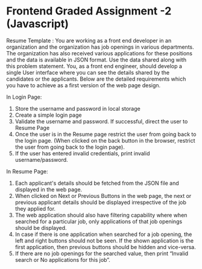 # Frontend Graded Assignment -2 (Javascript)

Resume Template :
You are working as a front end developer in an organization and the organization has job
openings in various departments. The organization has also received various applications for
these positions and the data is available in JSON format. Use the data shared along with this
problem statement. You, as a front end engineer, should develop a single User interface where
you can see the details shared by the candidates or the applicants. Below are the detailed
requirements which you have to achieve as a first version of the web page design.

In Login Page:
1. Store the username and password in local storage
2. Create a simple login page
3. Validate the username and password. If successful, direct the user to Resume Page
4. Once the user is in the Resume page restrict the user from going back to the login page.
(When clicked on the back button in the browser, restrict the user from going back to the
login page).
5. If the user has entered invalid credentials, print invalid username/password.

In Resume Page:

1. Each applicant's details should be fetched from the JSON file and displayed in the web
   page.
2. When clicked on Next or Previous Buttons in the web page, the next or previous
   applicant details should be displayed irrespective of the job they applied for.
3. The web application should also have filtering capability where when searched for a
   particular job, only applications of that job openings should be displayed.
4. In case if there is one application when searched for a job opening, the left and right
   buttons should not be seen. If the shown application is the first application, then previous
   buttons should be hidden and vice-versa.
5. If there are no job openings for the searched value, then print “Invalid search or No
   applications for this job”.
